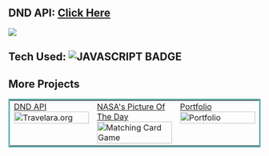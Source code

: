 ## DND API: <a href="https://tictactoe100devs.netlify.app/" target="_blank">Click Here</a>

<a href="https://dndapi100devs.netlify.app/" target="_blank"><img src="https://user-images.githubusercontent.com/107163260/208607038-9078c6db-1241-40e1-8fb5-b6f6761a307a.gif" /></a>

## Tech Used: ![JAVASCRIPT BADGE](https://img.shields.io/badge/JAVASCRIPT-000000?style=for-the-badge&logo=javascript&logoColor=FFFFFF)

## More Projects


<table bordercolor="#66b2b2">
  
  <tr>
    <td width="33.3%"  style="align:center;" valign="top">
<a target="_blank" href="https://github.com/shubhamsigdar1/DND-API">DND API</a>
        <br />
      <a target="_blank" href="https://dndapi100devs.netlify.app/">
            <img src="https://user-images.githubusercontent.com/107163260/208607038-9078c6db-1241-40e1-8fb5-b6f6761a307a.gif" width="100%"  alt="Travelara.org"/>
        </a>
    </td>
    <td width="33.3%" valign="top">
<a target="_blank" href="https://github.com/shubhamsigdar1/Nasa-API">NASA's Picture Of The Day</a>
      <br />
        <a target="_blank" href="https://nasaimage.netlify.app/">
          <img src="https://cdn.hashnode.com/res/hashnode/image/upload/v1660766736821/FIrrbJHfm.gif" width="100%" alt="Matching Card Game"/>
        </a>
    </td>
    <td width="33.3%" valign="top">
<a target="_blank" href="https://github.com/shubhamsigdar/Portfolio">Portfolio</a>
        <br />
        <a target="_blank" href="https://shubhamsigdar.netlify.app/">
          <img src="https://user-images.githubusercontent.com/107163260/208596712-d9ab9b66-5036-483c-b67c-b391275fe382.gif" width="100%" alt="Portfolio"/>
        </a>
    </td>
  </tr>
</table>
